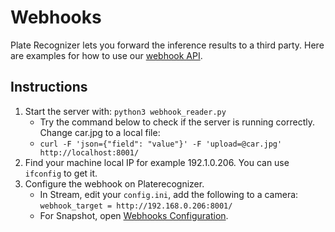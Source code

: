 # Webhooks

Plate Recognizer lets you forward the inference results to a third party. Here are examples for how to use our [webhook API](http://docs.platerecognizer.com/#webhooks).

## Instructions

1. Start the server with: `python3 webhook_reader.py`
   - Try the command below to check if the server is running correctly. Change car.jpg to a local file:
   - `curl -F 'json={"field": "value"}' -F 'upload=@car.jpg' http://localhost:8001/`
2. Find your machine local IP for example 192.1.0.206. You can use `ifconfig` to get it.
3. Configure the webhook on Platerecognizer.
   - In Stream, edit your `config.ini`, add the following to a camera: `webhook_target = http://192.168.0.206:8001/`
   - For Snapshot, open [Webhooks Configuration](https://app.platerecognizer.com/accounts/webhooks/).
